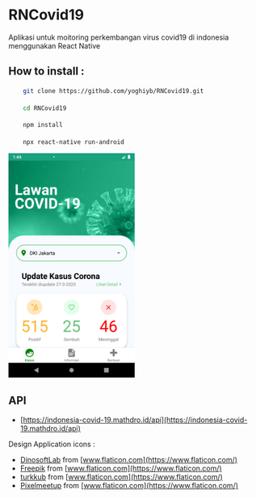 # RNCovid19

Aplikasi untuk moitoring perkembangan virus covid19 di indonesia menggunakan React Native

## How to install :

```bash
    git clone https://github.com/yoghiyb/RNCovid19.git

    cd RNCovid19

    npm install

    npx react-native run-android
```

<img src="https://github.com/yoghiyb/RNCovid19/blob/master/screenshoot/SiCovid19_1.png" width="250">

## API
- [https://indonesia-covid-19.mathdro.id/api](https://indonesia-covid-19.mathdro.id/api)

Design Application icons : 
- [DinosoftLab](https://www.flaticon.com/authors/dinosoftlabs) from [www.flaticon.com](https://www.flaticon.com/)
- [Freepik](https://www.flaticon.com/authors/freepik) from [www.flaticon.com](https://www.flaticon.com/)
- [turkkub](https://www.flaticon.com/authors/turkkub) from [www.flaticon.com](https://www.flaticon.com/)
- [Pixelmeetup](https://www.flaticon.com/authors/pixelmeetup) from [www.flaticon.com](https://www.flaticon.com/)